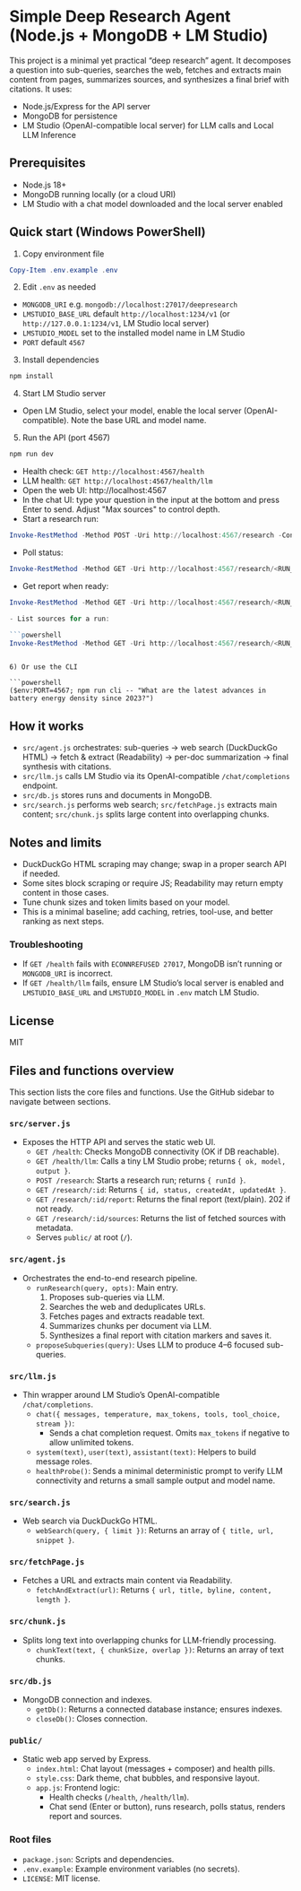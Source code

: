 # Simple Deep Research Agent (Node.js + MongoDB + LM Studio)

This project is a minimal yet practical “deep research” agent. It decomposes a question into sub-queries, searches the web, fetches and extracts main content from pages, summarizes sources, and synthesizes a final brief with citations. It uses:

- Node.js/Express for the API server
- MongoDB for persistence
- LM Studio (OpenAI-compatible local server) for LLM calls and Local LLM Inference

## Prerequisites

- Node.js 18+
- MongoDB running locally (or a cloud URI)
- LM Studio with a chat model downloaded and the local server enabled

## Quick start (Windows PowerShell)

1) Copy environment file

```powershell
Copy-Item .env.example .env
```

2) Edit `.env` as needed

- `MONGODB_URI` e.g. `mongodb://localhost:27017/deepresearch`
- `LMSTUDIO_BASE_URL` default `http://localhost:1234/v1` (or `http://127.0.0.1:1234/v1`, LM Studio local server)
- `LMSTUDIO_MODEL` set to the installed model name in LM Studio
- `PORT` default `4567`

3) Install dependencies

```powershell
npm install
```

4) Start LM Studio server

- Open LM Studio, select your model, enable the local server (OpenAI-compatible). Note the base URL and model name.

5) Run the API (port 4567)

```powershell
npm run dev
```

- Health check: `GET http://localhost:4567/health`
- LLM health: `GET http://localhost:4567/health/llm`
- Open the web UI: http://localhost:4567
- In the chat UI: type your question in the input at the bottom and press Enter to send. Adjust "Max sources" to control depth.
- Start a research run:

```powershell
Invoke-RestMethod -Method POST -Uri http://localhost:4567/research -ContentType 'application/json' -Body (@{ query = 'What are the latest advances in battery energy density since 2023?' } | ConvertTo-Json)
```

- Poll status:

```powershell
Invoke-RestMethod -Method GET -Uri http://localhost:4567/research/<RUN_ID>
```

- Get report when ready:

```powershell
Invoke-RestMethod -Method GET -Uri http://localhost:4567/research/<RUN_ID>/report

- List sources for a run:

```powershell
Invoke-RestMethod -Method GET -Uri http://localhost:4567/research/<RUN_ID>/sources
```
```

6) Or use the CLI

```powershell
($env:PORT=4567; npm run cli -- "What are the latest advances in battery energy density since 2023?")
```

## How it works

- `src/agent.js` orchestrates: sub-queries → web search (DuckDuckGo HTML) → fetch & extract (Readability) → per-doc summarization → final synthesis with citations.
- `src/llm.js` calls LM Studio via its OpenAI-compatible `/chat/completions` endpoint.
- `src/db.js` stores runs and documents in MongoDB.
- `src/search.js` performs web search; `src/fetchPage.js` extracts main content; `src/chunk.js` splits large content into overlapping chunks.

## Notes and limits

- DuckDuckGo HTML scraping may change; swap in a proper search API if needed.
- Some sites block scraping or require JS; Readability may return empty content in those cases.
- Tune chunk sizes and token limits based on your model.
- This is a minimal baseline; add caching, retries, tool-use, and better ranking as next steps.

### Troubleshooting

- If `GET /health` fails with `ECONNREFUSED 27017`, MongoDB isn’t running or `MONGODB_URI` is incorrect.
- If `GET /health/llm` fails, ensure LM Studio’s local server is enabled and `LMSTUDIO_BASE_URL` and `LMSTUDIO_MODEL` in `.env` match LM Studio.

## License

MIT

## Files and functions overview

This section lists the core files and functions. Use the GitHub sidebar to navigate between sections.

### `src/server.js`
- Exposes the HTTP API and serves the static web UI.
	- `GET /health`: Checks MongoDB connectivity (OK if DB reachable).
	- `GET /health/llm`: Calls a tiny LM Studio probe; returns `{ ok, model, output }`.
	- `POST /research`: Starts a research run; returns `{ runId }`.
	- `GET /research/:id`: Returns `{ id, status, createdAt, updatedAt }`.
	- `GET /research/:id/report`: Returns the final report (text/plain). 202 if not ready.
	- `GET /research/:id/sources`: Returns the list of fetched sources with metadata.
	- Serves `public/` at root (`/`).

### `src/agent.js`
- Orchestrates the end-to-end research pipeline.
	- `runResearch(query, opts)`: Main entry.
		1. Proposes sub-queries via LLM.
		2. Searches the web and deduplicates URLs.
		3. Fetches pages and extracts readable text.
		4. Summarizes chunks per document via LLM.
		5. Synthesizes a final report with citation markers and saves it.
	- `proposeSubqueries(query)`: Uses LLM to produce 4–6 focused sub-queries.

### `src/llm.js`
- Thin wrapper around LM Studio’s OpenAI-compatible `/chat/completions`.
	- `chat({ messages, temperature, max_tokens, tools, tool_choice, stream })`:
		- Sends a chat completion request. Omits `max_tokens` if negative to allow unlimited tokens.
	- `system(text)`, `user(text)`, `assistant(text)`: Helpers to build message roles.
	- `healthProbe()`: Sends a minimal deterministic prompt to verify LLM connectivity and returns a small sample output and model name.

### `src/search.js`
- Web search via DuckDuckGo HTML.
	- `webSearch(query, { limit })`: Returns an array of `{ title, url, snippet }`.

### `src/fetchPage.js`
- Fetches a URL and extracts main content via Readability.
	- `fetchAndExtract(url)`: Returns `{ url, title, byline, content, length }`.

### `src/chunk.js`
- Splits long text into overlapping chunks for LLM-friendly processing.
	- `chunkText(text, { chunkSize, overlap })`: Returns an array of text chunks.

### `src/db.js`
- MongoDB connection and indexes.
	- `getDb()`: Returns a connected database instance; ensures indexes.
	- `closeDb()`: Closes connection.

### `public/`
- Static web app served by Express.
	- `index.html`: Chat layout (messages + composer) and health pills.
	- `style.css`: Dark theme, chat bubbles, and responsive layout.
	- `app.js`: Frontend logic:
		- Health checks (`/health`, `/health/llm`).
		- Chat send (Enter or button), runs research, polls status, renders report and sources.

### Root files
- `package.json`: Scripts and dependencies.
- `.env.example`: Example environment variables (no secrets).
- `LICENSE`: MIT license.